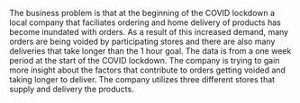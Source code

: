 The business problem is that at the beginning of the COVID lockdown a local company that faciliates ordering and home delivery of products has become inundated with orders.  As a result of this increased demand, many orders are being voided by participating stores and there are also many deliveries that take longer than the 1 hour goal.  The data is from a one week period at the start of the COVID lockdown.  The company is trying to gain more insight about the factors that contribute to orders getting voided and taking longer to deliver.  The company utilizes three different stores that supply and delivery the products.    
